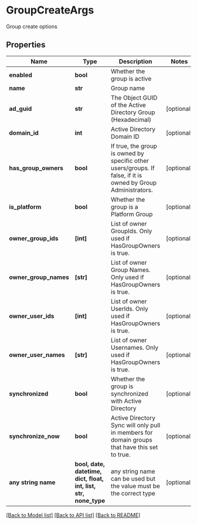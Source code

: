 # GroupCreateArgs

Group create options

## Properties
Name | Type | Description | Notes
------------ | ------------- | ------------- | -------------
**enabled** | **bool** | Whether the group is active | 
**name** | **str** | Group name | 
**ad_guid** | **str** | The Object GUID of the Active Directory Group (Hexadecimal) | [optional] 
**domain_id** | **int** | Active Directory Domain ID | [optional] 
**has_group_owners** | **bool** | If true, the group is owned by specific other users/groups. If false, if it is owned by Group Administrators. | [optional] 
**is_platform** | **bool** | Whether the group is a Platform Group | [optional] 
**owner_group_ids** | **[int]** | List of owner GroupIds. Only used if HasGroupOwners is true. | [optional] 
**owner_group_names** | **[str]** | List of owner Group Names. Only used if HasGroupOwners is true. | [optional] 
**owner_user_ids** | **[int]** | List of owner UserIds. Only used if HasGroupOwners is true. | [optional] 
**owner_user_names** | **[str]** | List of owner Usernames. Only used if HasGroupOwners is true. | [optional] 
**synchronized** | **bool** | Whether the group is synchronized with Active Directory | [optional] 
**synchronize_now** | **bool** | Active Directory Sync will only pull in members for domain groups that have this set to true. | [optional] 
**any string name** | **bool, date, datetime, dict, float, int, list, str, none_type** | any string name can be used but the value must be the correct type | [optional]

[[Back to Model list]](../README.md#documentation-for-models) [[Back to API list]](../README.md#documentation-for-api-endpoints) [[Back to README]](../README.md)


